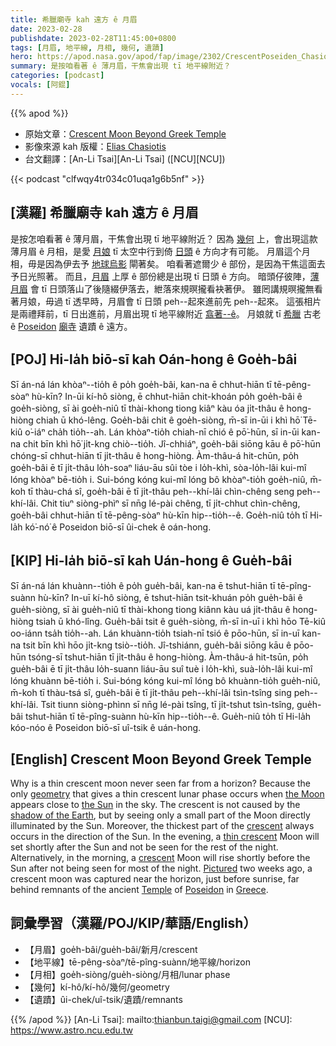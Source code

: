 ```yaml
---
title: 希臘廟寺 kah 遠方 ê 月眉
date: 2023-02-28
publishdate: 2023-02-28T11:45:00+0800
tags: [月眉, 地平線, 月相, 幾何, 遺蹟]
hero: https://apod.nasa.gov/apod/fap/image/2302/CrescentPoseiden_Chasiotis_1080.jpg
summary: 是按咱看著 ê 薄月眉，干焦會出現 tī 地平線附近？
categories: [podcast]
vocals: [阿錕]
---
```


{{% apod %}}

- 原始文章：[Crescent Moon Beyond Greek Temple](https://apod.nasa.gov/apod/ap230228.html)
- 影像來源 kah 版權：[Elias Chasiotis](https://www.facebook.com/elias.chasiotis)
- 台文翻譯：[An-Li Tsai][An-Li Tsai] ([NCU][NCU])

{{< podcast "clfwqy4tr034c01uqa1g6b5nf" >}}

## [漢羅] 希臘廟寺 kah 遠方 ê 月眉
是按怎咱看著 ê 薄月眉，干焦會出現 tī 地平線附近？
因為 [幾何][geometry] 上，會出現這款薄月眉 ê 月相，是愛 [月娘][the Moon] tī 太空中行到倚 [日頭][the Sun] ê 方向才有可能。
月眉這个月相，毋是因為伊去予 [地球烏影][shadow of the Earth] 閘著矣。
咱看著遮爾少 ê 部份，是因為干焦這面去予日光照著。
而且，[月眉][crescent 1]  上厚 ê 部份總是出現 tī 日頭 ê 方向。
暗頭仔彼陣，[薄月眉][thin crescent] 會 tī 日頭落山了後隨綴伊落去，紲落來規暝攏看袂著伊。
雖罔講規暝攏無看著月娘，毋過 tī 透早時，月眉會 tī 日頭 peh--起來進前先 peh--起來。
這張相片是兩禮拜前，tī 日出進前，月眉出現 tī 地平線附近 [翕著--ê][Pictured]。
月娘就 tī [希臘][Greece] 古老 ê [Poseidon][Poseidon] [廟寺][Temple] 遺蹟 ê 遠方。


## [POJ] Hi-la̍h biō-sī kah Oán-hong ê Goe̍h-bâi
Sī án-ná lán khòaⁿ--tio̍h ê po̍h goe̍h-bâi, kan-na ē chhut-hiān tī tē-pêng-sòaⁿ hù-kīn?
In-ūi kí-hô siòng, ē chhut-hiān chit-khoán po̍h goe̍h-bâi ê goe̍h-siòng, sī ài goe̍h-niû tī thài-khong tiong kiâⁿ kàu óa ji̍t-thâu ê hong-hiòng chiah ū khó-lêng.
Goe̍h-bâi chit ê goe̍h-siòng, m̄-sī in-ūi i khì hō͘ Tē-kiû o͘-iáⁿ cha̍h tio̍h--ah.
Lán khòaⁿ-tio̍h chiah-nī chió ê pō͘-hūn, sī in-ūi kan-na chit bīn khì hō͘ ji̍t-kng chiò--tio̍h.
Jî-chhiáⁿ, goe̍h-bâi siōng kāu ê pō͘-hūn chóng-sī chhut-hiān tī ji̍t-thâu ê hong-hiòng.
Àm-thâu-á hit-chūn, po̍h goe̍h-bâi ē tī ji̍t-thâu lo̍h-soaⁿ liáu-āu sûi tòe i lo̍h-khì, sòa-lo̍h-lâi kui-mî lóng khòaⁿ bē-tio̍h i.
Sui-bóng kóng kui-mî lóng bô khòaⁿ-tio̍h goe̍h-niû, m̄-koh tī thàu-chá sî, goe̍h-bâi ē tī ji̍t-thâu peh--khí-lâi chìn-chêng seng peh--khí-lâi.
Chit tiuⁿ siòng-phìⁿ sī nn̄g lé-pài chêng, tī ji̍t-chhut chìn-chêng, goe̍h-bâi chhut-hiān tī tē-pêng-sòaⁿ hù-kīn hip--tio̍h--ê.
Goe̍h-niû to̍h tī Hi-la̍h kó͘-nó͘ ê Poseidon biō-sī ûi-chek ê oán-hong.



## [KIP] Hi-la̍h biō-sī kah Uán-hong ê Gue̍h-bâi
Sī án-ná lán khuànn--tio̍h ê po̍h gue̍h-bâi, kan-na ē tshut-hiān tī tē-pîng-suànn hù-kīn?
In-uī kí-hô siòng, ē tshut-hiān tsit-khuán po̍h gue̍h-bâi ê gue̍h-siòng, sī ài gue̍h-niû tī thài-khong tiong kiânn kàu uá ji̍t-thâu ê hong-hiòng tsiah ū khó-lîng.
Gue̍h-bâi tsit ê gue̍h-siòng, m̄-sī in-uī i khì hōo Tē-kiû oo-iánn tsa̍h tio̍h--ah.
Lán khuànn-tio̍h tsiah-nī tsió ê pōo-hūn, sī in-uī kan-na tsit bīn khì hōo ji̍t-kng tsiò--tio̍h.
Jî-tshiánn, gue̍h-bâi siōng kāu ê pōo-hūn tsóng-sī tshut-hiān tī ji̍t-thâu ê hong-hiòng.
Àm-thâu-á hit-tsūn, po̍h gue̍h-bâi ē tī ji̍t-thâu lo̍h-suann liáu-āu suî tuè i lo̍h-khì, suà-lo̍h-lâi kui-mî lóng khuànn bē-tio̍h i.
Sui-bóng kóng kui-mî lóng bô khuànn-tio̍h gue̍h-niû, m̄-koh tī thàu-tsá sî, gue̍h-bâi ē tī ji̍t-thâu peh--khí-lâi tsìn-tsîng sing peh--khí-lâi.
Tsit tiunn siòng-phìnn sī nn̄g lé-pài tsîng, tī ji̍t-tshut tsìn-tsîng, gue̍h-bâi tshut-hiān tī tē-pîng-suànn hù-kīn hip--tio̍h--ê.
Gue̍h-niû to̍h tī Hi-la̍h kóo-nóo ê Poseidon biō-sī uî-tsik ê uán-hong.



## [English] Crescent Moon Beyond Greek Temple
Why is a thin crescent moon never seen far from a horizon?
Because the only [geometry][geometry] that gives a thin crescent lunar phase occurs when [the Moon][the Moon] appears close to [the Sun][the Sun] in the sky.
The crescent is not caused by the [shadow of the Earth][shadow of the Earth], but by seeing only a small part of the Moon directly illuminated by the Sun.
Moreover, the thickest part of the [crescent][crescent 1] always occurs in the direction of the Sun.
In the evening, a [thin crescent][thin crescent] Moon will set shortly after the Sun and not be seen for the rest of the night.
Alternatively, in the morning, a [crescent][crescent 2] Moon will rise shortly before the Sun after not being seen for most of the night.
[Pictured][Pictured] two weeks ago, a crescent moon was captured near the horizon, just before sunrise, far behind remnants of the ancient [Temple][Temple] of [Poseidon][Poseidon] in [Greece][Greece].


## 詞彙學習（漢羅/POJ/KIP/華語/English）
- 【月眉】goe̍h-bâi/gue̍h-bâi/新月/crescent
- 【地平線】tē-pêng-sòaⁿ/tē-pîng-suànn/地平線/horizon
- 【月相】goe̍h-siòng/gue̍h-siòng/月相/lunar phase
- 【幾何】kí-hô/kí-hô/幾何/geometry
- 【遺蹟】ûi-chek/uî-tsik/遺蹟/remnants

{{% /apod %}}
[An-Li Tsai]: mailto:thianbun.taigi@gmail.com
[NCU]: https://www.astro.ncu.edu.tw

[copyright]: https://apod.nasa.gov/apod/fap/lib/about_apod.html#srapply
[License]: https://creativecommons.org/licenses/by/2.0/

[geometry]:https://spaceplace.nasa.gov/review/all-about-the-moon/moon_phases.en.jpg
[the Moon]:https://solarsystem.nasa.gov/moons/earths-moon/in-depth/
[the Sun]:https://solarsystem.nasa.gov/solar-system/sun/in-depth/
[shadow of the Earth]:https://apod.nasa.gov/apod/ap211125.html
[crescent 1]:https://apod.nasa.gov/apod/ap210725.html
[thin crescent]:https://apod.nasa.gov/apod/ap220725.html
[crescent 2]:https://apod.nasa.gov/apod/ap210429.html
[Pictured]:https://www.facebook.com/elias.chasiotis/posts/10225879511108570
[Temple]:https://youtu.be/nNJdmtWQmVw
[Poseidon]:https://en.wikipedia.org/wiki/Temple_of_Poseidon,_Sounion
[Greece]:https://en.wikipedia.org/wiki/Greece

